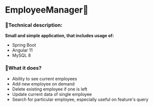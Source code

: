 # EmployeeManager:green_book:

### :hammer:Technical description:
**Small and simple application, that includes usage of:**
- Spring Boot
- Angular 11
- MySQL 8
### :dart:What it does?
- Ability to see current employees
- Add new employee on demand
- Delete existing employee if one is left
- Update current data of single employee
- Search for particular employee, especially useful on feature's query

